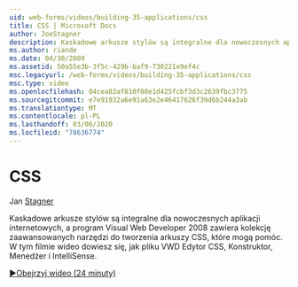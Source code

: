 ```yaml
---
uid: web-forms/videos/building-35-applications/css
title: CSS | Microsoft Docs
author: JoeStagner
description: Kaskadowe arkusze stylów są integralne dla nowoczesnych aplikacji internetowych, a program Visual Web Developer 2008 zawiera kolekcję zaawansowanych narzędzi do tworzenia arkuszy CSS, które pomagają...
ms.author: riande
ms.date: 04/30/2009
ms.assetid: 50a55e3b-3f5c-429b-baf9-730221e9ef4c
msc.legacyurl: /web-forms/videos/building-35-applications/css
msc.type: video
ms.openlocfilehash: 04cea82af810f08e1d425fcbf3d3c2639fbc3775
ms.sourcegitcommit: e7e91932a6e91a63e2e46417626f39d6b244a3ab
ms.translationtype: MT
ms.contentlocale: pl-PL
ms.lasthandoff: 03/06/2020
ms.locfileid: "78636774"
---
```

# <a name="css"></a>CSS

Jan [Stagner](https://github.com/JoeStagner)

Kaskadowe arkusze stylów są integralne dla nowoczesnych aplikacji internetowych, a program Visual Web Developer 2008 zawiera kolekcję zaawansowanych narzędzi do tworzenia arkuszy CSS, które mogą pomóc. W tym filmie wideo dowiesz się, jak pliku VWD Edytor CSS, Konstruktor, Menedżer i IntelliSense.

[&#9654;Obejrzyj wideo (24 minuty)](https://channel9.msdn.com/Blogs/ASP-NET-Site-Videos/css)
